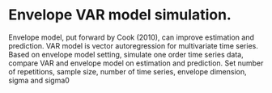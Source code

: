 # Envelope VAR model simulation.
Envelope model, put forward by Cook (2010), can improve estimation and prediction. VAR model is vector autoregression for multivariate time series. 
Based on envelope model setting, simulate one order time series data, compare VAR and envelope model on estimation and prediction. Set number of repetitions, sample size, number of time series, envelope dimension, sigma and sigma0
